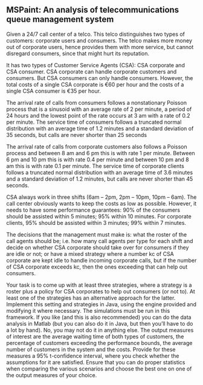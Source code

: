 ## MSPaint: An analysis of telecommunications queue management system
Given a 24/7 call center of a telco. This telco distinguishes two types of customers: corporate users and consumers. The telco makes more money out of corporate users, hence provides them with more service, but cannot disregard consumers, since that might hurt its reputation.

It has two types of Customer Service Agents (CSA): CSA corporate and CSA consumer. CSA corporate can handle corporate customers and consumers. But CSA consumers can only handle consumers. However, the total costs of a single CSA corporate is €60 per hour and the costs of a single CSA consumer is €35 per hour.

The arrival rate of calls from consumers follows a nonstationary Poisson process that is a sinusoid with an average rate of 2 per minute, a period of 24 hours and the lowest point of the rate occurs at 3 am with a rate of 0.2 per minute. The service time of consumers follows a truncated normal distribution with an average time of 1.2 minutes and a standard deviation of 35 seconds, but calls are never shorter than 25 seconds

The arrival rate of calls from corporate customers also follows a Poisson process and between 8 am and 6 pm this is with rate 1 per minute. Between 6 pm and 10 pm this is with rate 0.4 per minute and between 10 pm and 8 am this is with rate 0.1 per minute. The service time of corporate clients follows a truncated normal distribution with an average time of 3.6 minutes and a standard deviation of 1.2 minutes, but calls are never shorter than 45 seconds.

CSA always work in three shifts (6am – 2pm, 2pm – 10pm, 10pm – 6am). The call center obviously wants to keep the costs as low as possible. However, it needs to have some performance guarantees: 90% of the consumers should be assisted within 5 minutes; 95% within 10 minutes. For corporate clients, 95% should be assisted within 3 minutes; 99% within 7 minutes.

The decisions that the management must make is: what the roster of the call agents should be; i.e. how many call agents per type for each shift and decide on whether CSA corporate should take over for consumers if they are idle or not; or have a mixed strategy where a number kc of CSA corporate are kept idle to handle incoming corporate calls, but if the number of CSA corporate exceeds kc, then the ones exceeding that can help out consumers.

Your task is to come up with at least three strategies, where a strategy is a roster plus a policy for CSA corporates to help out consumers (or not to). At least one of the strategies has an alternative approach for the latter. Implement this setting and strategies in Java, using the engine provided and modifying it where necessary. The simulations must be run in this framework. If you like (and this is also recommended) you can do the data analysis in Matlab (but you can also do it in Java, but then you’ll have to do a lot by hand). No, you may not do it in anything else. The output measures of interest are the average waiting time of both types of customers, the percentage of customers exceeding the performance bounds, the average number of customers in the system and the costs. Provide for these measures a 95% t-confidence interval, where you check whether the assumptions for it are satisfied. Ensure that you can do proper statistics when comparing the various scenarios and choose the best one on one of the output measures of your choice.